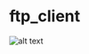 # ftp_client

![alt text](https://raw.githubusercontent.com/vuonghy2442/ftp_client/master/usage.png)